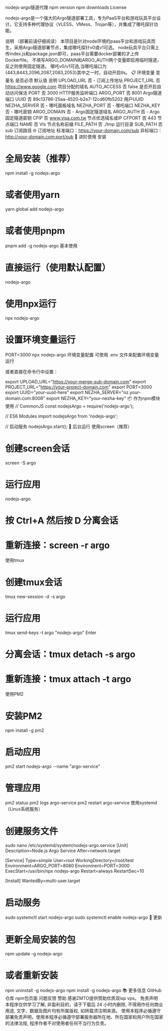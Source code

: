 nodejs-argo隧道代理
npm version npm downloads License

nodejs-argo是一个强大的Argo隧道部署工具，专为PaaS平台和游戏玩具平台设计。它支持多种代理协议（VLESS、VMess、Trojan等），并集成了哪吒探针功能。

说明 （部署前请仔细阅读）
本项目是针对node环境的paas平台和游戏玩具而生，采用Argo隧道部署节点，集成哪吒探针v0或v1可选。
node玩具平台只需上传index.js和package.json即可，paas平台需要docker部署的才上传Dockerfile。
不填写ARGO_DOMAIN和ARGO_AUTH两个变量即启用临时隧道，反之则使用固定隧道。
哪吒v0/v1可选,当哪吒端口为{443,8443,2096,2087,2083,2053}其中之一时，自动开启tls。
📋 环境变量
变量名	是否必须	默认值	说明
UPLOAD_URL	否	-	订阅上传地址
PROJECT_URL	否	https://www.google.com	项目分配的域名
AUTO_ACCESS	否	false	是否开启自动访问保活
PORT	否	3000	HTTP服务监听端口
ARGO_PORT	否	8001	Argo隧道端口
UUID	否	89c13786-25aa-4520-b2e7-12cd60fb5202	用户UUID
NEZHA_SERVER	否	-	哪吒面板域名
NEZHA_PORT	否	-	哪吒端口
NEZHA_KEY	否	-	哪吒密钥
ARGO_DOMAIN	否	-	Argo固定隧道域名
ARGO_AUTH	否	-	Argo固定隧道密钥
CFIP	否	www.visa.com.tw	节点优选域名或IP
CFPORT	否	443	节点端口
NAME	否	Vls	节点名称前缀
FILE_PATH	否	./tmp	运行目录
SUB_PATH	否	sub	订阅路径
🌐 订阅地址
标准端口：https://your-domain.com/sub
非标端口：http://your-domain.com:port/sub
🚀 进阶使用
安装
# 全局安装（推荐）
npm install -g nodejs-argo

# 或者使用yarn
yarn global add nodejs-argo

# 或者使用pnpm
pnpm add -g nodejs-argo
基本使用
# 直接运行（使用默认配置）
nodejs-argo

# 使用npx运行
npx nodejs-argo

# 设置环境变量运行
 PORT=3000 npx nodejs-argo
环境变量配置
可使用 .env 文件来配置环境变量运行

或者直接在命令行中设置：

export UPLOAD_URL="https://your-merge-sub-domain.com"
export PROJECT_URL="https://your-project-domain.com"
export PORT=3000
export UUID="your-uuid-here"
export NEZHA_SERVER="nz.your-domain.com:8008"
export NEZHA_KEY="your-nezha-key"
📦 作为npm模块使用
// CommonJS
const nodejsArgo = require('nodejs-argo');

// ES6 Modules
import nodejsArgo from 'nodejs-argo';

// 启动服务
nodejsArgo.start();
🔧 后台运行
使用screen（推荐）
# 创建screen会话
screen -S argo

# 运行应用
nodejs-argo

# 按 Ctrl+A 然后按 D 分离会话
# 重新连接：screen -r argo
使用tmux
# 创建tmux会话
tmux new-session -d -s argo

# 运行应用
tmux send-keys -t argo "nodejs-argo" Enter

# 分离会话：tmux detach -s argo
# 重新连接：tmux attach -t argo
使用PM2
# 安装PM2
npm install -g pm2

# 启动应用
pm2 start nodejs-argo --name "argo-service"

# 管理应用
pm2 status
pm2 logs argo-service
pm2 restart argo-service
使用systemd（Linux系统服务）
# 创建服务文件
sudo nano /etc/systemd/system/nodejs-argo.service
[Unit] Description=Node.js Argo Service After=network.target

[Service] Type=simple User=root WorkingDirectory=/root/test Environment=ARGO_PORT=8080 Environment=PORT=3000 ExecStart=/usr/bin/npx nodejs-argo Restart=always RestartSec=10

[Install] WantedBy=multi-user.target


# 启动服务
sudo systemctl start nodejs-argo
sudo systemctl enable nodejs-argo
🔄 更新
# 更新全局安装的包
npm update -g nodejs-argo

# 或者重新安装
npm uninstall -g nodejs-argo
npm install -g nodejs-argo
📚 更多信息
GitHub仓库
npm包页面
问题反馈
赞助
感谢ZMTO提供赞助优质双isp vps。
免责声明
本程序仅供学习了解, 非盈利目的，请于下载后 24 小时内删除, 不得用作任何商业用途, 文字、数据及图片均有所属版权, 如转载须注明来源。
使用本程序必循遵守部署免责声明，使用本程序必循遵守部署服务器所在地、所在国家和用户所在国家的法律法规, 程序作者不对使用者任何不当行为负责。
